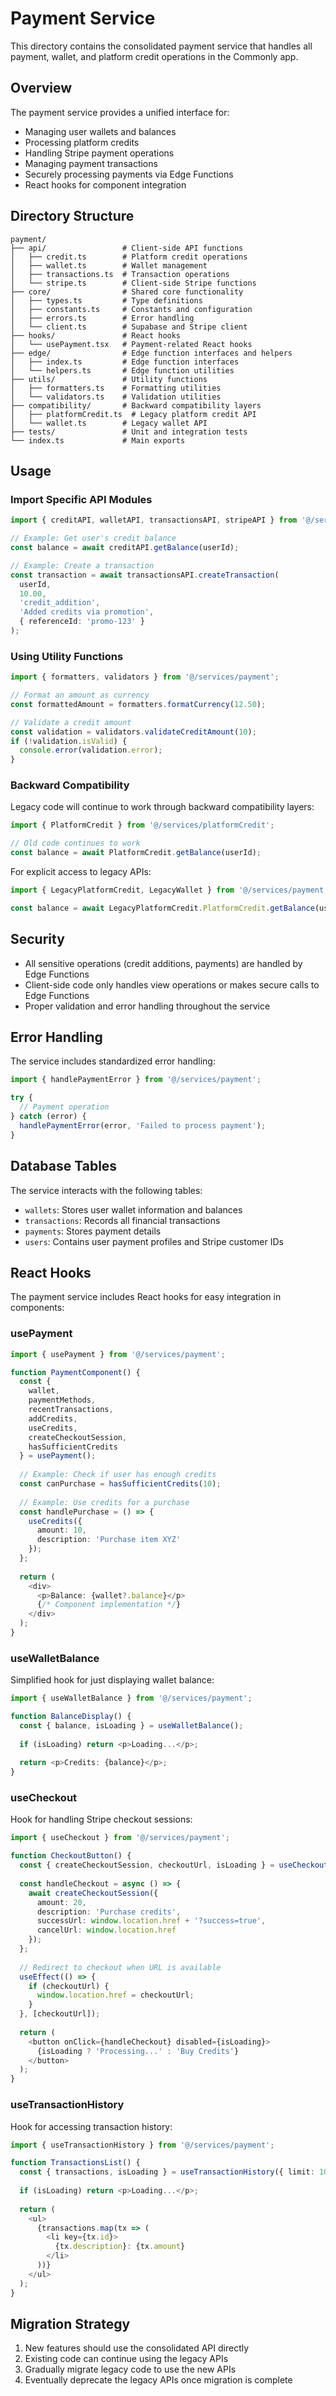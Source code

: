 # Payment Service

This directory contains the consolidated payment service that handles all payment, wallet, and platform credit operations in the Commonly app.

## Overview

The payment service provides a unified interface for:
- Managing user wallets and balances
- Processing platform credits
- Handling Stripe payment operations
- Managing payment transactions
- Securely processing payments via Edge Functions
- React hooks for component integration

## Directory Structure

```
payment/
├── api/                 # Client-side API functions
│   ├── credit.ts        # Platform credit operations
│   ├── wallet.ts        # Wallet management
│   ├── transactions.ts  # Transaction operations
│   └── stripe.ts        # Client-side Stripe functions
├── core/                # Shared core functionality
│   ├── types.ts         # Type definitions
│   ├── constants.ts     # Constants and configuration
│   ├── errors.ts        # Error handling
│   └── client.ts        # Supabase and Stripe client
├── hooks/               # React hooks
│   └── usePayment.tsx   # Payment-related React hooks
├── edge/                # Edge function interfaces and helpers
│   ├── index.ts         # Edge function interfaces
│   └── helpers.ts       # Edge function utilities
├── utils/               # Utility functions
│   ├── formatters.ts    # Formatting utilities
│   └── validators.ts    # Validation utilities
├── compatibility/       # Backward compatibility layers
│   ├── platformCredit.ts  # Legacy platform credit API
│   └── wallet.ts        # Legacy wallet API
├── tests/               # Unit and integration tests
└── index.ts             # Main exports
```

## Usage

### Import Specific API Modules

```typescript
import { creditAPI, walletAPI, transactionsAPI, stripeAPI } from '@/services/payment';

// Example: Get user's credit balance
const balance = await creditAPI.getBalance(userId);

// Example: Create a transaction
const transaction = await transactionsAPI.createTransaction(
  userId,
  10.00,
  'credit_addition',
  'Added credits via promotion',
  { referenceId: 'promo-123' }
);
```

### Using Utility Functions

```typescript
import { formatters, validators } from '@/services/payment';

// Format an amount as currency
const formattedAmount = formatters.formatCurrency(12.50);

// Validate a credit amount
const validation = validators.validateCreditAmount(10);
if (!validation.isValid) {
  console.error(validation.error);
}
```

### Backward Compatibility

Legacy code will continue to work through backward compatibility layers:

```typescript
import { PlatformCredit } from '@/services/platformCredit';

// Old code continues to work
const balance = await PlatformCredit.getBalance(userId);
```

For explicit access to legacy APIs:

```typescript
import { LegacyPlatformCredit, LegacyWallet } from '@/services/payment';

const balance = await LegacyPlatformCredit.PlatformCredit.getBalance(userId);
```

## Security

- All sensitive operations (credit additions, payments) are handled by Edge Functions
- Client-side code only handles view operations or makes secure calls to Edge Functions
- Proper validation and error handling throughout the service

## Error Handling

The service includes standardized error handling:

```typescript
import { handlePaymentError } from '@/services/payment';

try {
  // Payment operation
} catch (error) {
  handlePaymentError(error, 'Failed to process payment');
}
```

## Database Tables

The service interacts with the following tables:
- `wallets`: Stores user wallet information and balances
- `transactions`: Records all financial transactions
- `payments`: Stores payment details
- `users`: Contains user payment profiles and Stripe customer IDs

## React Hooks

The payment service includes React hooks for easy integration in components:

### usePayment

```typescript
import { usePayment } from '@/services/payment';

function PaymentComponent() {
  const { 
    wallet, 
    paymentMethods,
    recentTransactions,
    addCredits,
    useCredits,
    createCheckoutSession,
    hasSufficientCredits
  } = usePayment();
  
  // Example: Check if user has enough credits
  const canPurchase = hasSufficientCredits(10);
  
  // Example: Use credits for a purchase
  const handlePurchase = () => {
    useCredits({
      amount: 10,
      description: 'Purchase item XYZ'
    });
  };
  
  return (
    <div>
      <p>Balance: {wallet?.balance}</p>
      {/* Component implementation */}
    </div>
  );
}
```

### useWalletBalance

Simplified hook for just displaying wallet balance:

```typescript
import { useWalletBalance } from '@/services/payment';

function BalanceDisplay() {
  const { balance, isLoading } = useWalletBalance();
  
  if (isLoading) return <p>Loading...</p>;
  
  return <p>Credits: {balance}</p>;
}
```

### useCheckout

Hook for handling Stripe checkout sessions:

```typescript
import { useCheckout } from '@/services/payment';

function CheckoutButton() {
  const { createCheckoutSession, checkoutUrl, isLoading } = useCheckout();
  
  const handleCheckout = async () => {
    await createCheckoutSession({
      amount: 20,
      description: 'Purchase credits',
      successUrl: window.location.href + '?success=true',
      cancelUrl: window.location.href
    });
  };
  
  // Redirect to checkout when URL is available
  useEffect(() => {
    if (checkoutUrl) {
      window.location.href = checkoutUrl;
    }
  }, [checkoutUrl]);
  
  return (
    <button onClick={handleCheckout} disabled={isLoading}>
      {isLoading ? 'Processing...' : 'Buy Credits'}
    </button>
  );
}
```

### useTransactionHistory

Hook for accessing transaction history:

```typescript
import { useTransactionHistory } from '@/services/payment';

function TransactionsList() {
  const { transactions, isLoading } = useTransactionHistory({ limit: 10 });
  
  if (isLoading) return <p>Loading...</p>;
  
  return (
    <ul>
      {transactions.map(tx => (
        <li key={tx.id}>
          {tx.description}: {tx.amount}
        </li>
      ))}
    </ul>
  );
}
```

## Migration Strategy

1. New features should use the consolidated API directly
2. Existing code can continue using the legacy APIs
3. Gradually migrate legacy code to use the new APIs
4. Eventually deprecate the legacy APIs once migration is complete
